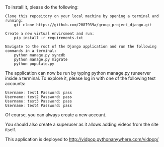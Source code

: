 To install it, please do the following:

    Clone this repository on your local machine by opening a terminal and running: 
		git clone https://github.com/2087939a/group_project_django.git
		
    Create a new virtual enviroment and run:
		pip install -r requirements.txt
		
    Navigate to the root of the Django application and run the following commands in a terminal:
        python manage.py syncdb
        python manage.py migrate
        python populate.py

The application can now be run by typing python manage.py runserver inside a terminal. To explore it, please log in with one of the following test accounts:

    Username: test1 Password: pass
    Username: test2 Password: pass
    Username: test3 Password: pass
    Username: test4 Password: pass

Of course, you can always create a new account.

You should also create a superuser as it allows adding videos from the site itself.

This application is deployed to http://vidpop.pythonanywhere.com/vidpop/